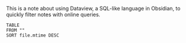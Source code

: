 This is a note about using Dataview, a SQL-like language in Obsidian, to quickly filter notes with online queries.

```dataview
TABLE
FROM ""
SORT file.mtime DESC
```
